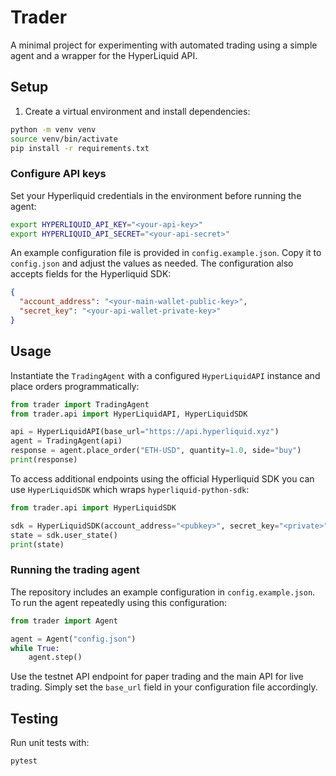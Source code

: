 # Trader

A minimal project for experimenting with automated trading using a simple agent and a wrapper for the HyperLiquid API.

## Setup

1. Create a virtual environment and install dependencies:

```bash
python -m venv venv
source venv/bin/activate
pip install -r requirements.txt
```

### Configure API keys

Set your Hyperliquid credentials in the environment before running the
agent:

```bash
export HYPERLIQUID_API_KEY="<your-api-key>"
export HYPERLIQUID_API_SECRET="<your-api-secret>"
```

An example configuration file is provided in `config.example.json`. Copy it to
`config.json` and adjust the values as needed.  The configuration also accepts
fields for the Hyperliquid SDK:

```json
{
  "account_address": "<your-main-wallet-public-key>",
  "secret_key": "<your-api-wallet-private-key>"
}
```

## Usage

Instantiate the `TradingAgent` with a configured `HyperLiquidAPI` instance and place orders programmatically:

```python
from trader import TradingAgent
from trader.api import HyperLiquidAPI, HyperLiquidSDK

api = HyperLiquidAPI(base_url="https://api.hyperliquid.xyz")
agent = TradingAgent(api)
response = agent.place_order("ETH-USD", quantity=1.0, side="buy")
print(response)
```

To access additional endpoints using the official Hyperliquid SDK you can use
``HyperLiquidSDK`` which wraps ``hyperliquid-python-sdk``:

```python
from trader.api import HyperLiquidSDK

sdk = HyperLiquidSDK(account_address="<pubkey>", secret_key="<private>")
state = sdk.user_state()
print(state)
```

### Running the trading agent

The repository includes an example configuration in `config.example.json`. To
run the agent repeatedly using this configuration:

```python
from trader import Agent

agent = Agent("config.json")
while True:
    agent.step()
```

Use the testnet API endpoint for paper trading and the main API for live
trading. Simply set the `base_url` field in your configuration file
accordingly.

## Testing

Run unit tests with:

```bash
pytest
```
